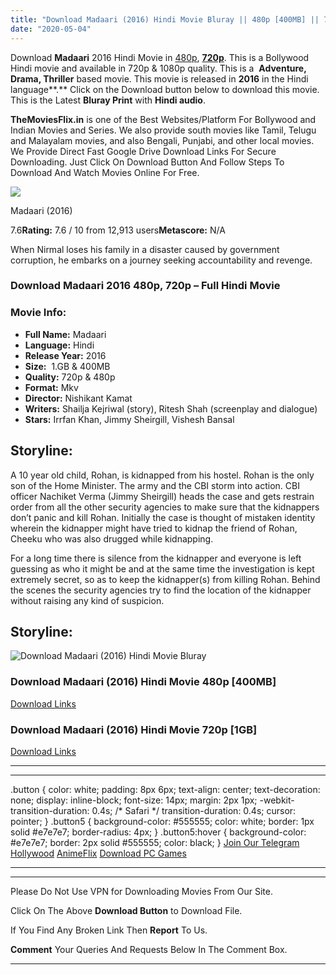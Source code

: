 ```yaml
---
title: "Download Madaari (2016) Hindi Movie Bluray || 480p [400MB] || 720p [1GB]"
date: "2020-05-04"
---
```


Download **Madaari** 2016 Hindi Movie in [480p](https://1moviesflix.com/480p-movies/), [**720p**](https://1moviesflix.com/720p-movies/). This is a Bollywood Hindi movie and available in 720p & 1080p quality. This is a  **Adventure, Drama, Thriller** based movie. This movie is released in **2016** in the Hindi language**.** Click on the Download button below to download this movie. This is the Latest **Bluray Print** with **Hindi audio**.

**TheMoviesFlix.in** is one of the Best Websites/Platform For Bollywood and Indian Movies and Series. We also provide south movies like Tamil, Telugu and Malayalam movies, and also Bengali, Punjabi, and other local movies. We Provide Direct Fast Google Drive Download Links For Secure Downloading. Just Click On Download Button And Follow Steps To Download And Watch Movies Online For Free.

[![](https://m.media-amazon.com/images/M/MV5BZDFjODM0NDAtNGJkZC00NmRiLWI3NmYtZDFkYmRhYmE4Zjk3XkEyXkFqcGdeQXVyNTIwODMzNjc@._V1_SX300.jpg)](https://www.imdb.com/title/tt5713232/ "Madaari")

Madaari (2016)

7.6**Rating:** 7.6 / 10 from 12,913 users**Metascore:** N/A

When Nirmal loses his family in a disaster caused by government corruption, he embarks on a journey seeking accountability and revenge.

### Download Madaari 2016 480p, 720p – Full Hindi Movie

### Movie Info:

- **Full Name:** Madaari
- **Language:** Hindi
- **Release Year:** 2016
- **Size:**  1.GB & 400MB
- **Quality:** 720p & 480p
- **Format:** Mkv
- **Director:** Nishikant Kamat
- **Writers:** Shailja Kejriwal (story), Ritesh Shah (screenplay and dialogue)
- **Stars:** Irrfan Khan, Jimmy Sheirgill, Vishesh Bansal

## Storyline:

A 10 year old child, Rohan, is kidnapped from his hostel. Rohan is the only son of the Home Minister. The army and the CBI storm into action. CBI officer Nachiket Verma (Jimmy Sheirgill) heads the case and gets restrain order from all the other security agencies to make sure that the kidnappers don’t panic and kill Rohan. Initially the case is thought of mistaken identity wherein the kidnapper might have tried to kidnap the friend of Rohan, Cheeku who was also drugged while kidnapping.

For a long time there is silence from the kidnapper and everyone is left guessing as who it might be and at the same time the investigation is kept extremely secret, so as to keep the kidnapper(s) from killing Rohan. Behind the scenes the security agencies try to find the location of the kidnapper without raising any kind of suspicion.

## Storyline:

![Download Madaari (2016) Hindi Movie Bluray](https://i.imgur.com/XhrFVVP.jpg)

### Download Madaari (2016) Hindi Movie 480p \[400MB\]

[Download Links](https://1moviesflix.com?a270777880=QUdKbGhoRnpTS2xQZEE4Wi8xR2QwZVFXNFZnUGpRQjhYRUpoTXRSSFRKejBuYTd5eWZ2T2daQk10Q1ZoZkt1Uk42bER0NkFNUmFNQm53RWJ1YzhqK213NUtkSWJqUWZ0WjdyWFdwWlBjU2s9)

### Download Madaari (2016) Hindi Movie 720p \[1GB\] 

[Download Links](https://1moviesflix.com?a270777880=QUdKbGhoRnpTS2xQZEE4Wi8xR2QwZVFXNFZnUGpRQjhYRUpoTXRSSFRKejBuYTd5eWZ2T2daQk10Q1ZoZkt1UmZGSER6VUdqdXlBeHRzOFRYeWFhMEZ2T29kb1lNNGxKYXh2VlFlaWdzVmc9)

* * *

* * *

.button { color: white; padding: 8px 6px; text-align: center; text-decoration: none; display: inline-block; font-size: 14px; margin: 2px 1px; -webkit-transition-duration: 0.4s; /\* Safari \*/ transition-duration: 0.4s; cursor: pointer; } .button5 { background-color: #555555; color: white; border: 1px solid #e7e7e7; border-radius: 4px; } .button5:hover { background-color: #e7e7e7; border: 2px solid #555555; color: black; } [Join Our Telegram](http://gdrivepro.xyz/join.php) [Hollywood](https://moviesverse.com/) [AnimeFlix](https://animeflix.in/) [Download PC Games](https://gamesflix.net/)  

* * *

* * *

  

Please Do Not Use VPN for Downloading Movies From Our Site.

Click On The Above **Download Button** to Download File.

If You Find Any Broken Link Then **Report** To Us.

**Comment** Your Queries And Requests Below In The Comment Box.

* * *
